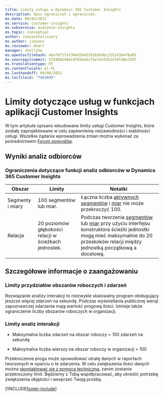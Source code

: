 ```yaml
---
title: Limity usługi w Dynamics 365 Customer Insights
description: Opis ograniczeń i ograniczeń.
ms.date: 09/03/2021
ms.service: customer-insights
ms.subservice: audience-insights
ms.topic: conceptual
author: JimsonChalissery
ms.author: jimsonc
ms.reviewer: mhart
manager: shellyha
ms.openlocfilehash: eba7871faf304d5945191b5b9bc215243b4f8a05
ms.sourcegitcommit: 5704002484cdf85ebbcf4e7e4fd12470fd8e259f
ms.translationtype: HT
ms.contentlocale: pl-PL
ms.lasthandoff: 09/08/2021
ms.locfileid: "7483695"
---
```

# <a name="service-limits-in-customer-insights-capabilities"></a>Limity dotyczące usług w funkcjach aplikacji Customer Insights

W tym artykule opisano wbudowane limity usługi Customer Insights, które zostały zaprojektowane w celu zapewnienia niezawodności i stabilności usługi. Wszelkie żądania wprowadzenia zmian można wykonać za pośrednictwem [Forum pomysłów](https://go.microsoft.com/fwlink/?linkid=2074172). 

## <a name="audience-insights"></a>Wyniki analiz odbiorców

### <a name="service-limits-in-dynamics-365-customer-insights-audience-insights-capability"></a>Ograniczenia dotyczące funkcji analiz odbiorców w Dynamics 365 Customer Insights

| Obszar  | Limity  | Notatki |
|-------------|---------------------------------------------------------------------|---------------------------------------------------------------------|
| Segmenty i miary | 100 segmentów lub miar. | Łączna liczba [aktywnych segmentów](audience-insights/segments.md) i [miar](audience-insights/measures.md) nie może przekroczyć 100.  |
| Relacje | 20 poziomów głębokości relacji w ścieżkach jednostek. | Podczas tworzenia [segmentów](audience-insights/segments.md) lub [miar](audience-insights/measures.md) przy użyciu interfejsu konstruktora ścieżki jednostki mogą mieć maksymalnie do 20 przeskoków relacji między jednostką początkową a docelową.  |


## <a name="engagement-insights"></a>Szczegółowe informacje o zaangażowaniu

### <a name="workspace-and-event-quotas"></a>Limity przydziałów obszarów roboczych i zdarzeń

Rozwiązanie analizy interakcji to niezwykle skalowalny program obsługujący jeszcze więcej zdarzeń na sekundę. Podczas wyświetlania publicznej wersji zapoznawczej zdarzenia mają wartość progową ilości. Istnieje także ograniczenie liczby obszarów roboczych w organizacji.

### <a name="engagement-insights-limits"></a>Limity analiz interakcji

- Maksymalna liczba zdarzeń na obszar roboczy = 100 zdarzeń na sekundę

- Maksymalna liczba wierszy na obszar roboczy w organizacji = 100

Przekroczenie progu może spowodować utratę danych w raportach tworzonych w oparciu o te zdarzenia. W celu zwiększenia ilości danych można [skontaktować się z pomocą techniczną](https://go.microsoft.com/fwlink/?linkid=2145734), zanim zostanie przekroczony limit. Będziemy z Tobą współpracować, aby określić potrzebę zwiększenia objętości i wesprzeć Twoją prośbę.


[!INCLUDE[footer-include](includes/footer-banner.md)]